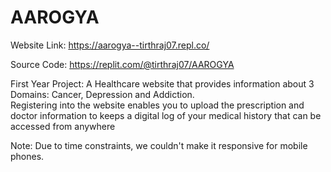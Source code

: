 # AAROGYA
Website Link: https://aarogya--tirthraj07.repl.co/

Source Code: https://replit.com/@tirthraj07/AAROGYA

First Year Project: A Healthcare website that provides information about 3 Domains: Cancer, Depression and Addiction.<br>
Registering into the website enables you to upload the prescription and doctor information to keeps a digital log of your medical history that can be accessed from anywhere

Note: Due to time constraints, we couldn't make it responsive for mobile phones.
